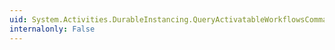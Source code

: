 ```yaml
---
uid: System.Activities.DurableInstancing.QueryActivatableWorkflowsCommand
internalonly: False
---
```

